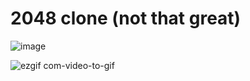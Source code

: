 # 2048 clone (not that great)

![image](https://github.com/aiden10/2048/assets/51337166/fa82803d-9659-49b1-8c5e-3c2d4d7a8085)

![ezgif com-video-to-gif](https://github.com/aiden10/2048/assets/51337166/f7cda98d-7b1f-47e5-a52c-184da3e90684)
